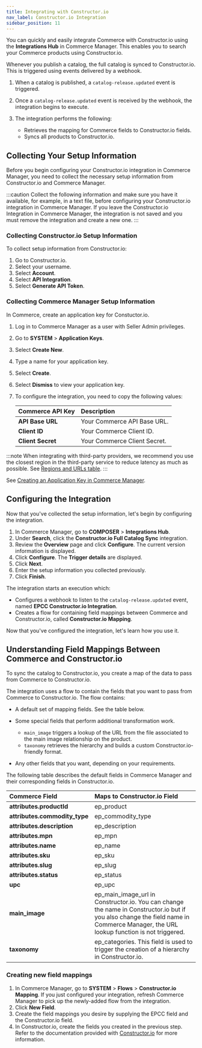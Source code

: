 ```yaml
---
title: Integrating with Constructor.io
nav_label: Constructor.io Integration
sidebar_position: 11
---
```


You can quickly and easily integrate Commerce with Constructor.io using the **Integrations Hub** in Commerce Manager. This enables you to search your Commerce products using Constructor.io. 

Whenever you publish a catalog, the full catalog is synced to Constructor.io. This is triggered using events delivered by a webhook.

1. When a catalog is published, a `catalog-release.updated` event is triggered.
1. Once a `catalog-release.updated` event is received by the webhook, the integration begins to execute.
1. The integration performs the following:

    - Retrieves the mapping for Commerce fields to Constructor.io fields.
    - Syncs all products to Constructor.io.

## Collecting Your Setup Information

Before you begin configuring your Constructor.io integration in Commerce Manager, you need to collect the necessary setup information from Constructor.io and Commerce Manager.

:::caution
Collect the following information and make sure you have it available, for example, in a text file, before configuring your Constructor.io integration in Commerce Manager. If you leave the Constructor.io Integration in Commerce Manager, the integration is not saved and you must remove the integration and create a new one.
:::

### Collecting Constructor.io Setup Information

To collect setup information from Constructor.io:

1. Go to Constructor.io.
1. Select your username.
1. Select **Account**.
1. Select **API Integration**.
1. Select **Generate API Token**.

### Collecting Commerce Manager Setup Information

In Commerce, create an application key for Constuctor.io.

1. Log in to Commerce Manager as a user with Seller Admin privileges.
1. Go to **SYSTEM** > **Application Keys**.
1. Select **Create New**.
1. Type a name for your application key.
1. Select **Create**.
1. Select **Dismiss** to view your application key. 
1. To configure the integration, you need to copy the following values:

    | Commerce API Key | Description                            |
    |:------------------------------------|:---------------------------------------|
    | **API Base URL**                    | Your Commerce API Base URL. |
    | **Client ID**                       | Your Commerce Client ID. |
    | **Client Secret**                   | Your Commerce Client Secret. |

:::note
When integrating with third-party providers, we recommend you use the closest region in the third-party service to reduce latency as much as possible. See [Regions and URLs table](/guides/Getting%20Started/api-overview/elastic-path-domains#regions-and-ur-ls).
:::

See [Creating an Application Key in Commerce Manager](/guides/Getting%20Started/authentication/application-keys/application-keys-cm).

## Configuring the Integration

Now that you've collected the setup information, let's begin by configuring the integration.

1. In Commerce Manager, go to **COMPOSER** > **Integrations Hub**.
1. Under **Search**, click the **Constructor.io Full Catalog Sync** integration.
1. Review the **Overview** page and click **Configure**. The current version information is displayed.
1. Click **Configure**. The **Trigger details** are displayed.
1. Click **Next**.
1. Enter the setup information you collected previously.
1. Click **Finish**.

The integration starts an execution which:

- Configures a webhook to listen to the `catalog-release.updated` event, named **EPCC Constructor.io Integration**.
- Creates a flow for containing field mappings between Commerce and Constructor.io, called **Constructor.io Mapping**.

Now that you've configured the integration, let's learn how you use it.

## Understanding Field Mappings Between Commerce and Constructor.io

To sync the catalog to Constructor.io, you create a map of the data to pass from Commerce to Constructor.io.

The integration uses a flow to contain the fields that you want to pass from Commerce to Constructor.io. The flow contains:

- A default set of mapping fields. See the table below.
- Some special fields that perform additional transformation work.

    - `main_image` triggers a lookup of the URL from the file associated to the main image relationship on the product.
    - `taxonomy` retrieves the hierarchy and builds a custom Constructor.io-friendly format.

- Any other fields that you want, depending on your requirements. 

The following table describes the default fields in Commerce Manager and their corresponding fields in Constructor.io.

| Commerce Field | Maps to Constructor.io Field                                                          | 
|:----------------------------------|:------------------------------------------------------------------------------------- |
| **attributes.productId**          | ep_product                                                                          |  
| **attributes.commodity_type**     | ep_commodity_type                                                                             | 
| **attributes.description**        | ep_description                                                                       | 
| **attributes.mpn**                | ep_mpn                                                                               | 
| **attributes.name**               | ep_name                                                                              |
| **attributes.sku**                | ep_sku                                                                               |
| **attributes.slug**               | ep_slug                                                                              |
| **attributes.status**             | ep_status                                                                            |
| **upc**                           | ep_upc                                                                               |
| **main_image**                    | ep_main_image_url in Constructor.io. You can change the name in Constructor.io but if you also change the field name in Commerce Manager, the URL lookup function is not triggered. |
| **taxonomy**                      | ep_categories. This field is used to trigger the creation of a hierarchy in Constructor.io. |

### Creating new field mappings

1. In Commerce Manager, go to **SYSTEM** > **Flows** > **Constructor.io Mapping**. If you just configured your integration, refresh Commerce Manager to pick up the newly-added flow from the integration.
1. Click **New Field**.
1. Create the field mappings you desire by supplying the EPCC field and the Constructor.io field.
1. In Constructor.io, create the fields you created in the previous step. Refer to the documentation provided with [Constructor.io](https://docs.constructor.io/)  for more information.
